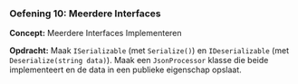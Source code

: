 ### Oefening 10: Meerdere Interfaces
**Concept:** Meerdere Interfaces Implementeren

**Opdracht:** Maak `ISerializable` (met `Serialize()`) en `IDeserializable` (met `Deserialize(string data)`). Maak een `JsonProcessor` klasse die beide implementeert en de data in een publieke eigenschap opslaat.